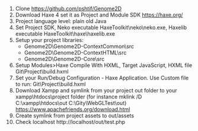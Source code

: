 1. Clone https://github.com/pshtif/Genome2D
2. Download Haxe 4 set it as Project and Module SDK https://haxe.org/
3. Project language level: plain old Java
4. Set Project SDK, Neko executable HaxeToolkit\neko\neko.exe, Haxelib executable HaxeToolkit\haxe\haxelib.exe
5. Setup your project libraries:
    - Genome2D\Genome2D-ContextCommon\src
    - Genome2D\Genome2D-ContextHTML\src
    - Genome2D\Genome2D-Core\src
6. Setup Modules>Haxe Compile With  HXML, Target JavaScript, HXML file Git\Project\build.hxml
7. Set your Run/Debug Configuration - Haxe Application. Use Custom file to run: Git\Project\build.hxml
8. Download Xampp and symlink from your project out folder to your xampp\htdocs\project folder (for instance mklink /D C:\xampp\htdocs\out C:\Gity\WebGLTest\out) https://www.apachefriends.org/download.html 
9. Create symlink from project assets to out/assets
10. Check localhost http://localhost/out/test.php